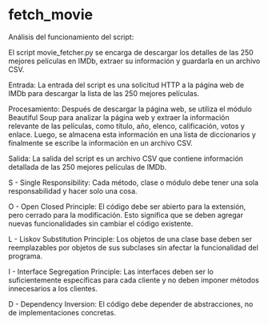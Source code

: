 # fetch_movie
Análisis del funcionamiento del script:

El script movie_fetcher.py se encarga de descargar los detalles de las 250 mejores películas en IMDb, extraer su información y guardarla en un archivo CSV.

Entrada: La entrada del script es una solicitud HTTP a la página web de IMDb para descargar la lista de las 250 mejores películas.

Procesamiento: Después de descargar la página web, se utiliza el módulo Beautiful Soup para analizar la página web y extraer la información relevante de las películas, como título, año, elenco, calificación, votos y enlace. Luego, se almacena esta información en una lista de diccionarios y finalmente se escribe la información en un archivo CSV.

Salida: La salida del script es un archivo CSV que contiene información detallada de las 250 mejores películas de IMDb.

S - Single Responsibility:
Cada método, clase o módulo debe tener una sola responsabilidad y hacer solo una cosa.

O - Open Closed Principle:
El código debe ser abierto para la extensión, pero cerrado para la modificación. Esto significa que se deben agregar nuevas funcionalidades sin cambiar el código existente.

L - Liskov Substitution Principle:
Los objetos de una clase base deben ser reemplazables por objetos de sus subclases sin afectar la funcionalidad del programa.

I - Interface Segregation Principle:
Las interfaces deben ser lo suficientemente específicas para cada cliente y no deben imponer métodos innecesarios a los clientes.

D - Dependency Inversion:
El código debe depender de abstracciones, no de implementaciones concretas.
